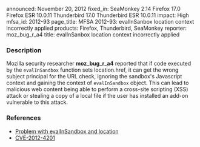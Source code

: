 announced: November 20, 2012
fixed_in: SeaMonkey 2.14
          Firefox 17.0
          Firefox ESR 10.0.11
          Thunderbird 17.0
          Thunderbird ESR 10.0.11
impact: High
mfsa_id: 2012-93
page_title: MFSA 2012-93: evalInSanbox location context incorrectly applied
products: Firefox, Thunderbird, SeaMonkey
reporter: moz_bug_r_a4
title: evalInSanbox location context incorrectly applied

<h3>Description</h3>

<p>Mozilla security researcher <strong>moz_bug_r_a4</strong> reported that if code executed by the <code>evalInSandbox</code> function sets location.href, it can get the wrong subject principal for the URL check, ignoring the sandbox's Javascript context and gaining the context of <code>evalInSandbox</code> object. This can lead to malicious web content being able to perform a cross-site scripting (XSS) attack or stealing a copy of a local file if the user has installed an add-on vulnerable to this attack.
</p>


<h3>References</h3>

<ul>
  <li><a href="https://bugzilla.mozilla.org/show_bug.cgi?id=747607">
      Problem with evalInSandbox and location</a></li>
  <li><a href="http://cve.mitre.org/cgi-bin/cvename.cgi?name=CVE-2012-4201" class="ex-ref">CVE-2012-4201</a></li>
</ul>



